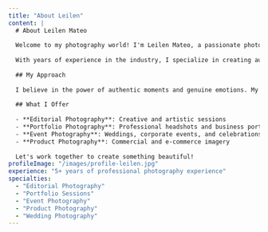 ```yaml
---
title: "About Leilen"
content: |
  # About Leilen Mateo
  
  Welcome to my photography world! I'm Leilen Mateo, a passionate photographer dedicated to capturing life's most precious moments.
  
  With years of experience in the industry, I specialize in creating authentic, beautiful images that tell your unique story.
  
  ## My Approach
  
  I believe in the power of authentic moments and genuine emotions. My photography style focuses on capturing the real you, whether it's in a professional headshot, a special event, or a creative editorial session.
  
  ## What I Offer
  
  - **Editorial Photography**: Creative and artistic sessions
  - **Portfolio Photography**: Professional headshots and business portraits
  - **Event Photography**: Weddings, corporate events, and celebrations
  - **Product Photography**: Commercial and e-commerce imagery
  
  Let's work together to create something beautiful!
profileImage: "/images/profile-leilen.jpg"
experience: "5+ years of professional photography experience"
specialties:
  - "Editorial Photography"
  - "Portfolio Sessions"
  - "Event Photography"
  - "Product Photography"
  - "Wedding Photography"
---
```


